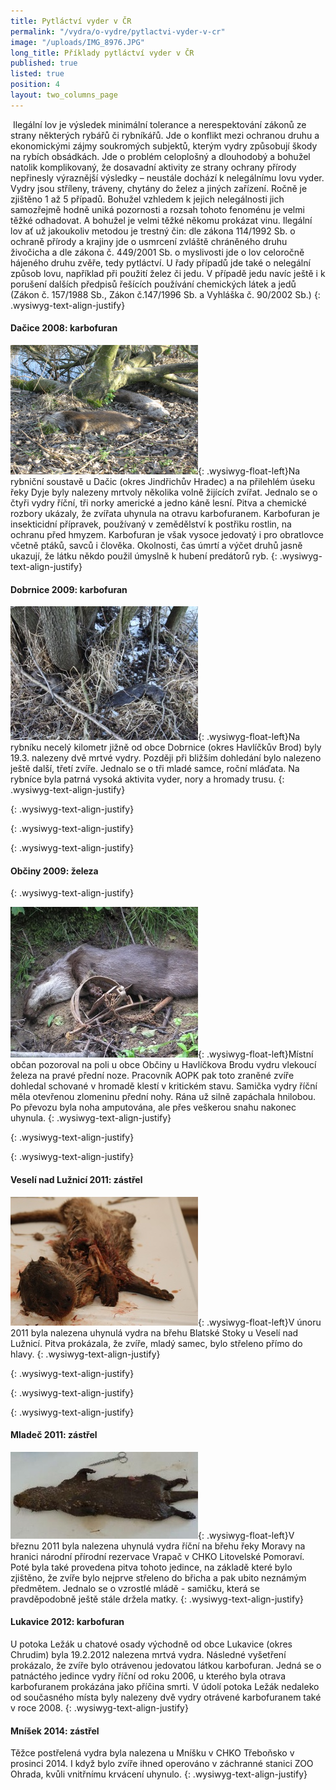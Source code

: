 ```yaml
---
title: Pytláctví vyder v ČR
permalink: "/vydra/o-vydre/pytlactvi-vyder-v-cr"
image: "/uploads/IMG_8976.JPG"
long_title: Příklady pytláctví vyder v ČR
published: true
listed: true
position: 4
layout: two_columns_page
---
```

 Ilegální lov je výsledek minimální tolerance a nerespektování zákonů ze
strany některých rybářů či rybníkářů. Jde o konflikt mezi ochranou druhu
a ekonomickými zájmy soukromých subjektů, kterým vydry způsobují škody
na rybích obsádkách. Jde o problém celoplošný a dlouhodobý a bohužel
natolik komplikovaný, že dosavadní aktivity ze strany ochrany přírody
nepřinesly výraznější výsledky – neustále dochází k nelegálnímu lovu
vyder. Vydry jsou stříleny, tráveny, chytány do želez a jiných zařízení.
Ročně je zjištěno 1 až 5 případů. Bohužel vzhledem k jejich nelegálnosti
jich samozřejmě hodně uniká pozornosti a rozsah tohoto fenoménu je velmi
těžké odhadovat. A bohužel je velmi těžké někomu prokázat vinu. Ilegální
lov ať už jakoukoliv metodou je trestný čin: dle zákona 114/1992 Sb. o
ochraně přírody a krajiny jde o usmrcení zvláště chráněného druhu
živočicha a dle zákona č. 449/2001 Sb. o myslivosti jde o lov celoročně
hájeného druhu zvěře, tedy pytláctví. U řady případů jde také o
nelegální způsob lovu, například při použití želez či jedu. V případě
jedu navíc ještě i k porušení dalších předpisů řešících používání
chemických látek a jedů (Zákon č. 157/1988 Sb., Zákon č.147/1996 Sb. a
Vyhláška č. 90/2002 Sb.)
{: .wysiwyg-text-align-justify}



#### Dačice 2008: karbofuran

![](/uploads/KP_Dacice.JPG){: .wysiwyg-float-left}Na rybniční soustavě u
Dačic (okres Jindřichův Hradec) a na přilehlém úseku řeky Dyje byly
nalezeny mrtvoly několika volně žijících zvířat. Jednalo se o čtyři
vydry říční, tři norky americké a jedno káně lesní. Pitva a chemické
rozbory ukázaly, že zvířata uhynula na otravu karbofuranem. Karbofuran
je insekticidní přípravek, používaný v zemědělství k postřiku rostlin,
na ochranu před hmyzem. Karbofuran je však vysoce jedovatý i pro
obratlovce včetně ptáků, savců i člověka. Okolnosti, čas úmrtí a výčet
druhů jasně ukazují, že látku někdo použil úmyslně k hubení predátorů
ryb.
{: .wysiwyg-text-align-justify}

#### Dobrnice 2009: karbofuran

![](/uploads/Hlav___otrava_Dobrnice2009.jpg){: .wysiwyg-float-left}Na
rybníku necelý kilometr jižně od obce Dobrnice (okres Havlíčkův Brod)
byly 19.3. nalezeny dvě mrtvé vydry. Později při bližším dohledání bylo
nalezeno ještě další, třetí zvíře. Jednalo se o tři mladé samce, roční
mláďata. Na rybníce byla patrná vysoká aktivita vyder, nory a hromady
trusu.
{: .wysiwyg-text-align-justify}


{: .wysiwyg-text-align-justify}


{: .wysiwyg-text-align-justify}


{: .wysiwyg-text-align-justify}

#### Občiny 2009: železa  
 
{: .wysiwyg-text-align-justify}

![](/uploads/Hlav____eleza_Ob_inyHB_3.jpg){: .wysiwyg-float-left}Místní
občan pozoroval na poli u obce Občiny u Havlíčkova Brodu vydru vlekoucí
železa na pravé přední noze. Pracovník AOPK pak toto zraněné zvíře
dohledal schované v hromadě klestí v kritickém stavu. Samička vydry
říční měla otevřenou zlomeninu přední nohy. Rána už silně zapáchala
hnilobou. Po převozu byla noha amputována, ale přes veškerou snahu
nakonec uhynula.
{: .wysiwyg-text-align-justify}


{: .wysiwyg-text-align-justify}


{: .wysiwyg-text-align-justify}

#### Veselí nad Lužnicí 2011: zástřel

![](/uploads/DSC_0012_Veseli_n_Luz_24_2_2011_c355.JPG){:
.wysiwyg-float-left}V únoru 2011 byla nalezena uhynulá vydra na břehu
Blatské Stoky u Veselí nad Lužnicí. Pitva prokázala, že zvíře, mladý
samec, bylo střeleno přímo do hlavy.
{: .wysiwyg-text-align-justify}


{: .wysiwyg-text-align-justify}


{: .wysiwyg-text-align-justify}


{: .wysiwyg-text-align-justify}

#### Mladeč 2011: zástřel

![](/uploads/s320_p1030460_mladec_28_3_2011_VB.jpg){:
.wysiwyg-float-left}V březnu 2011 byla nalezena uhynulá vydra říční na
břehu řeky Moravy na hranici národní přírodní rezervace Vrapač v CHKO
Litovelské Pomoraví. Poté byla také provedena pitva tohoto jedince, na
základě které bylo zjištěno, že zvíře bylo nejprve střeleno do břicha a
pak ubito neznámým předmětem. Jednalo se o vzrostlé mládě - samičku,
která se pravděpodobně ještě stále držela matky.
{: .wysiwyg-text-align-justify}

#### Lukavice 2012: karbofuran

U potoka Ležák u chatové osady východně od obce Lukavice (okres Chrudim)
byla 19.2.2012 nalezena mrtvá vydra. Následné vyšetření prokázalo, že
zvíře bylo otrávenou jedovatou látkou karbofuran. Jedná se o patnáctého
jedince vydry říční od roku 2006, u kterého byla otrava karbofuranem
prokázána jako příčina smrti. V údolí potoka Ležák nedaleko od
současného místa byly nalezeny dvě vydry otrávené karbofuranem také v
roce 2008.
{: .wysiwyg-text-align-justify}

#### Mníšek 2014: zástřel

Těžce postřelená vydra byla nalezena u Mníšku v CHKO Třeboňsko v
prosinci 2014. I když bylo zvíře ihned operováno v záchranné stanici ZOO
Ohrada, kvůli vnitřnímu krvácení uhynulo.
{: .wysiwyg-text-align-justify}
